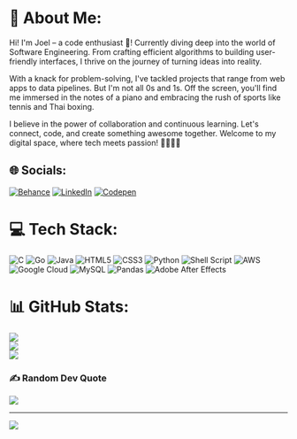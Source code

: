 # 💫 About Me:
Hi! I'm Joel – a code enthusiast 🚀! Currently diving deep into the world of Software Engineering. From crafting efficient algorithms to building user-friendly interfaces, I thrive on the journey of turning ideas into reality.

With a knack for problem-solving, I've tackled projects that range from web apps to data pipelines. But I'm not all 0s and 1s. Off the screen, you'll find me immersed in the notes of a piano and embracing the rush of sports like tennis and Thai boxing.

I believe in the power of collaboration and continuous learning. Let's connect, code, and create something awesome together. Welcome to my digital space, where tech meets passion! 🎹🎾👨‍💻

## 🌐 Socials:
[![Behance](https://img.shields.io/badge/Behance-1769ff?logo=behance&logoColor=white)](https://behance.net/JoelAjakaye) [![LinkedIn](https://img.shields.io/badge/LinkedIn-%230077B5.svg?logo=linkedin&logoColor=white)]([https://linkedin.com/in/JoelAjakaye](https://www.linkedin.com/in/joel-ajakaye-75a529213))  [![Codepen](https://img.shields.io/badge/Codepen-000000?style=for-the-badge&logo=codepen&logoColor=white)](https://codepen.io/Hybried8) 

# 💻 Tech Stack:
![C](https://img.shields.io/badge/c-%2300599C.svg?style=for-the-badge&logo=c&logoColor=white) ![Go](https://img.shields.io/badge/go-%2300ADD8.svg?style=for-the-badge&logo=go&logoColor=white) ![Java](https://img.shields.io/badge/java-%23ED8B00.svg?style=for-the-badge&logo=java&logoColor=white) ![HTML5](https://img.shields.io/badge/html5-%23E34F26.svg?style=for-the-badge&logo=html5&logoColor=white) ![CSS3](https://img.shields.io/badge/css3-%231572B6.svg?style=for-the-badge&logo=css3&logoColor=white) ![Python](https://img.shields.io/badge/python-3670A0?style=for-the-badge&logo=python&logoColor=ffdd54) ![Shell Script](https://img.shields.io/badge/shell_script-%23121011.svg?style=for-the-badge&logo=gnu-bash&logoColor=white) ![AWS](https://img.shields.io/badge/AWS-%23FF9900.svg?style=for-the-badge&logo=amazon-aws&logoColor=white) ![Google Cloud](https://img.shields.io/badge/Google%20Cloud-%234285F4.svg?style=for-the-badge&logo=google-cloud&logoColor=white) ![MySQL](https://img.shields.io/badge/mysql-%2300f.svg?style=for-the-badge&logo=mysql&logoColor=white) ![Pandas](https://img.shields.io/badge/pandas-%23150458.svg?style=for-the-badge&logo=pandas&logoColor=white) ![Adobe After Effects](https://img.shields.io/badge/Adobe%20After%20Effects-9999FF.svg?style=for-the-badge&logo=Adobe%20After%20Effects&logoColor=white)
# 📊 GitHub Stats:
![](https://github-readme-stats.vercel.app/api?username=hybried8&theme=tokyonight&hide_border=true&include_all_commits=false&count_private=false)<br/>
![](https://github-readme-streak-stats.herokuapp.com/?user=hybried8&theme=tokyonight&hide_border=true)<br/>
![](https://github-readme-stats.vercel.app/api/top-langs/?username=hybried8&theme=tokyonight&hide_border=true&include_all_commits=false&count_private=false&layout=compact)

### ✍️ Random Dev Quote
![](https://quotes-github-readme.vercel.app/api?type=horizontal&theme=radical)

---
[![](https://visitcount.itsvg.in/api?id=hybried8&icon=0&color=1)](https://visitcount.itsvg.in)

<!-- Proudly created with GPRM ( https://gprm.itsvg.in ) -->
